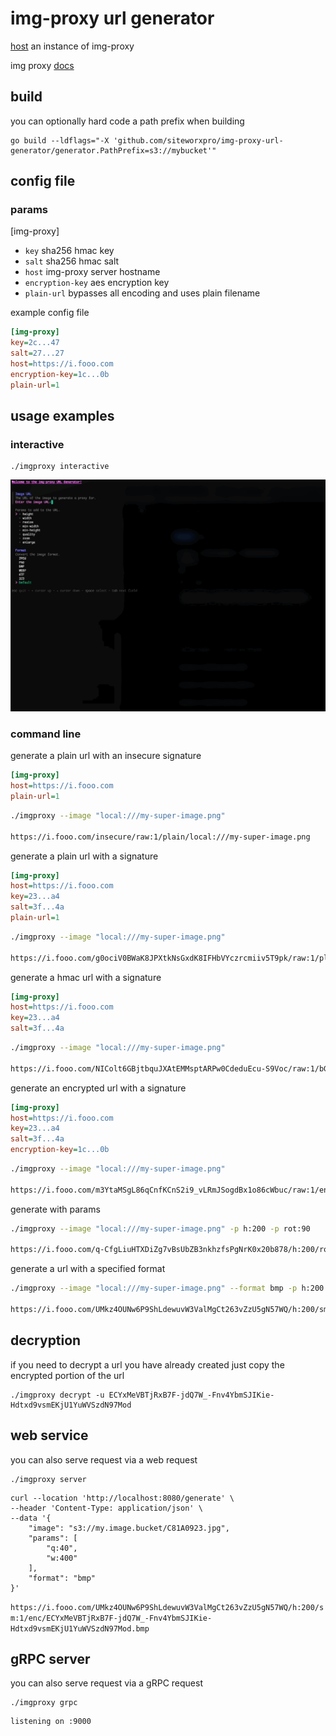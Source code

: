 # img-proxy url generator


[host](https://docs.imgproxy.net/installation) an instance of img-proxy

img proxy [docs](https://docs.imgproxy.net/usage/processing)

## build

you can optionally hard code a path prefix when building
```shell
go build --ldflags="-X 'github.com/siteworxpro/img-proxy-url-generator/generator.PathPrefix=s3://mybucket'"
```

## config file

### params 

[img-proxy]
- `key` sha256 hmac key
- `salt` sha256 hmac salt
- `host` img-proxy server hostname
- `encryption-key` aes encryption key
- `plain-url` bypasses all encoding and uses plain filename

example config file
```ini
[img-proxy]
key=2c...47
salt=27...27
host=https://i.fooo.com
encryption-key=1c...0b
plain-url=1
```

## usage examples

### interactive

```shell
./imgproxy interactive
```

![img](./assets/interactive.gif)


### command line

generate a plain url with an insecure signature
```ini
[img-proxy]
host=https://i.fooo.com
plain-url=1
```

```bash
./imgproxy --image "local:///my-super-image.png"

https://i.fooo.com/insecure/raw:1/plain/local:///my-super-image.png
```

generate a plain url with a signature
```ini
[img-proxy]
host=https://i.fooo.com
key=23...a4
salt=3f...4a
plain-url=1
```

```bash
./imgproxy --image "local:///my-super-image.png"

https://i.fooo.com/g0ociV0BWaK8JPXtkNsGxdK8IFHbVYczrcmiiv5T9pk/raw:1/plain/local://my-super-image.png
```

generate a hmac url with a signature
```ini
[img-proxy]
host=https://i.fooo.com
key=23...a4
salt=3f...4a
```

```bash
./imgproxy --image "local:///my-super-image.png"

https://i.fooo.com/NIColt6GBjtbquJXAtEMMsptARPw0CdeduEcu-S9Voc/raw:1/bG9jYWw6Ly9teS1zdXBlci1pbWFnZS5wbmc
```

generate an encrypted url with a signature
```ini
[img-proxy]
host=https://i.fooo.com
key=23...a4
salt=3f...4a
encryption-key=1c...0b
```

```bash
./imgproxy --image "local:///my-super-image.png"

https://i.fooo.com/m3YtaMSgL86qCnfKCnS2i9_vLRmJSogdBx1o86cWbuc/raw:1/enc/F6FAWktv2SAFe5UQwMme0pB6JwKQJVtTI_6Xx-PUfKANdQk0pD1I13NPnv0CvkFT
```

generate with params
```bash
./imgproxy --image "local:///my-super-image.png" -p h:200 -p rot:90

https://i.fooo.com/q-CfgLiuHTXDiZg7vBsUbZB3nkhzfsPgNrK0x20b878/h:200/rot:90/sm:1/enc/DrSKPtr8JkWx_Bf-vuxDTXRXfhrkZKTlPoQE61BzMfG2Mj1mD0qnthPq_Sfk8giv
```


generate a url with a specified format
```bash
./imgproxy --image "local:///my-super-image.png" --format bmp -p h:200

https://i.fooo.com/UMkz4OUNw6P9ShLdewuvW3ValMgCt263vZzU5gN57WQ/h:200/sm:1/enc/ECYxMeVBTjRxB7F-jdQ7W_-Fnv4YbmSJIKie-Hdtxd9vsmEKjU1YuWVSzdN97Mod.bmp
```
## decryption

if you need to decrypt a url you have already created just copy the encrypted portion of the url

```shell
./imgproxy decrypt -u ECYxMeVBTjRxB7F-jdQ7W_-Fnv4YbmSJIKie-Hdtxd9vsmEKjU1YuWVSzdN97Mod
```

## web service
you can also serve request via a web request

```shell
./imgproxy server
```

```shell
curl --location 'http://localhost:8080/generate' \
--header 'Content-Type: application/json' \
--data '{
    "image": "s3://my.image.bucket/C81A0923.jpg",
    "params": [
        "q:40",
        "w:400"
    ],
    "format": "bmp"
}'
```
`https://i.fooo.com/UMkz4OUNw6P9ShLdewuvW3ValMgCt263vZzU5gN57WQ/h:200/sm:1/enc/ECYxMeVBTjRxB7F-jdQ7W_-Fnv4YbmSJIKie-Hdtxd9vsmEKjU1YuWVSzdN97Mod.bmp`


## gRPC server
you can also serve request via a gRPC request

```shell
./imgproxy grpc
```
```
listening on :9000
```